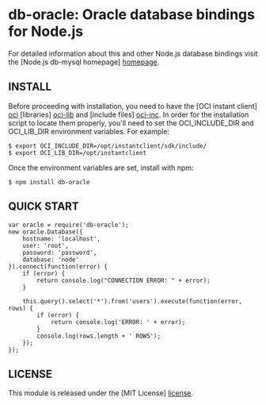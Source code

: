 # db-oracle: Oracle database bindings for Node.js #

For detailed information about this and other Node.js
database bindings visit the [Node.js db-mysql homepage] [homepage].

## INSTALL ##

Before proceeding with installation, you need to have the 
[OCI instant client] [oci] [libraries] [oci-lib] and [include files] [oci-inc]. 
In order for the installation script to locate them properly, you'll 
need to set the OCI_INCLUDE_DIR and OCI_LIB_DIR environment variables. 
For example:

    $ export OCI_INCLUDE_DIR=/opt/instantclient/sdk/include/
    $ export OCI_LIB_DIR=/opt/instantclient

Once the environment variables are set, install with npm:

    $ npm install db-oracle

## QUICK START ##

    var oracle = require('db-oracle');
    new oracle.Database({
        hostname: 'localhost',
        user: 'root',
        password: 'password',
        database: 'node'
    }).connect(function(error) {
        if (error) {
            return console.log("CONNECTION ERROR: " + error);
        }

        this.query().select('*').from('users').execute(function(error, rows) {
            if (error) {
                return console.log('ERROR: ' + error);
            }
            console.log(rows.length + ' ROWS');
        });
    });

## LICENSE ##

This module is released under the [MIT License] [license].

[homepage]: http://nodejsdb.org/db-mysql
[license]: http://www.opensource.org/licenses/mit-license.php
[oci]: http://www.oracle.com/technetwork/database/features/oci/index.html
[oci-lib]: http://www.oracle.com/technetwork/topics/linuxx86-64soft-092277.html
[oci-inc]: http://www.oracle.com/technetwork/topics/linuxx86-64soft-092277.html
